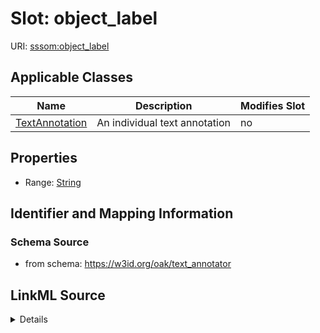

# Slot: object_label

URI: [sssom:object_label](http://w3id.org/sssom/object_label)



<!-- no inheritance hierarchy -->





## Applicable Classes

| Name | Description | Modifies Slot |
| --- | --- | --- |
| [TextAnnotation](TextAnnotation.md) | An individual text annotation |  no  |







## Properties

* Range: [String](String.md)





## Identifier and Mapping Information







### Schema Source


* from schema: https://w3id.org/oak/text_annotator




## LinkML Source

<details>
```yaml
name: object_label
from_schema: https://w3id.org/oak/text_annotator
exact_mappings:
- bpa:annotatedClass.prefLabel
rank: 1000
slot_uri: sssom:object_label
alias: object_label
owner: TextAnnotation
domain_of:
- TextAnnotation
range: string

```
</details>